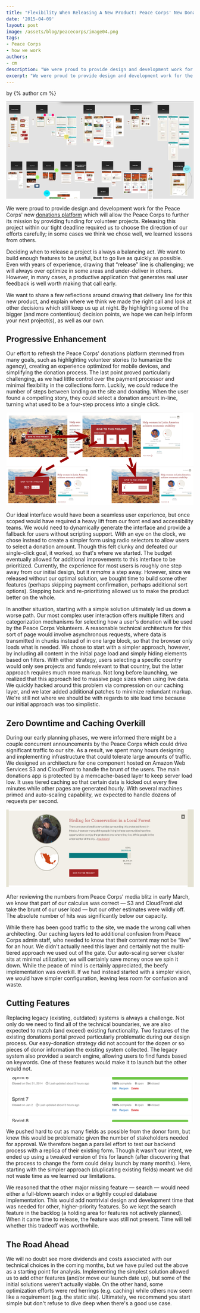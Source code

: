 ```yaml
---
title: "Flexibility When Releasing A New Product: Peace Corps' New Donations Platform"
date: '2015-04-09'
layout: post
image: /assets/blog/peacecorps/image04.png
tags:
- Peace Corps
- how we work
authors:
- cm
description: "We were proud to provide design and development work for the Peace Corps' new donation platform. We want to share a few reflections around drawing that delivery line for this new product, and explain where we think we made the right call and look at other decisions which still keep us up at night."
excerpt: "We were proud to provide design and development work for the Peace Corps' new donation platform. We want to share a few reflections around drawing that delivery line for this new product, and explain where we think we made the right call and look at other decisions which still keep us up at night."
---
```

<p class="authors">
    by {% author cm %}
</p>

![Screenshot of workflow for new Peace Corps donation platform](/assets/blog/peacecorps/image04.png)

We were proud to provide design and development work for the Peace
Corps' new [donations platform](https://beta.peacecorps.gov/donate/)
which will allow the Peace Corps to further its mission by providing
funding for volunteer projects. Releasing this project within our tight
deadline required us to choose the direction of our efforts carefully;
in some cases we think we chose well, we learned lessons from others.

Deciding when to release a project is always a balancing act. We want to
build enough features to be useful, but to go live as quickly as
possible. Even with years of experience, drawing that “release” line is
challenging; we will always over optimize in some areas and
under-deliver in others. However, in many cases, a productive
application that generates real user feedback is well worth making that
call early.

We want to share a few reflections around drawing that delivery line for
this new product, and explain where we think we made the right
call and look at other decisions which still keep us up at night. By
highlighting some of the bigger (and more contentious) decision points,
we hope we can help inform your next project(s), as well as our own.

Progressive Enhancement
-----------------------

Our effort to refresh the Peace Corps' donations platform stemmed from
many goals, such as highlighting volunteer stories (to humanize the
agency), creating an experience optimized for mobile devices, and
simplifying the donation process. The last point proved particularly
challenging, as we had little control over the payment processor and
minimal flexibility in the collections form. Luckily, we *could* reduce
the number of steps between landing on the site and donating. When the
user found a compelling story, they could select a donation amount
in-line, turning what used to be a four-step process into a single
click.

![screenshot: workflow of donation pathways on Peace Corps site](/assets/blog/peacecorps/image03.png)

Our ideal interface would have been a seamless user experience, but once
scoped would have required a heavy lift from our front end and
accessibility teams. We would need to dynamically generate the interface
and provide a fallback for users without scripting support. With an eye
on the clock, we chose instead to create a simpler form using radio
selectors to allow users to select a donation amount. Though this felt
clunky and defeated our single-click goal, it worked, so that's where we
started. The budget eventually allowed for additional improvements to
this interface to be prioritized. Currently, the experience for most
users is roughly one step away from our initial design, but it *remains*
a step away. However, since we released without our optimal solution, we
bought time to build some other features (perhaps skipping payment
confirmation, perhaps additional sort options). Stepping back and
re-prioritizing allowed us to make the product better on the whole.

In another situation, starting with a simple solution ultimately led us
down a worse path. Our most complex user interaction offers multiple
filters and categorization mechanisms for selecting how a user's
donation will be used by the Peace Corps Volunteers. A reasonable
technical architecture for this sort of page would involve asynchronous
requests, where data is transmitted in chunks instead of in one large
block, so that the browser only loads what is needed. We chose to start
with a simpler approach, however, by including all content in the
initial page load and simply hiding elements based on filters. With
either strategy, users selecting a specific country would only see
projects and funds relevant to that country, but the latter approach
requires much more markup. Not long before launching, we realized that
this approach led to massive page sizes when using live data. We quickly
hacked around this problem via compression on our caching layer, and we
later added additional patches to minimize redundant markup. We're still
not where we should be with regards to site load time because our
initial approach was too simplistic.

Zero Downtime and Caching Overkill
-------------

During our early planning phases, we were informed there might be a
couple concurrent announcements by the Peace Corps which could drive
significant traffic to our site. As a result, we spent many hours
designing and implementing infrastructure that could tolerate large
amounts of traffic. We designed an architecture for one component hosted
on Amazon Web Services S3 and CloudFront to handle the brunt of the
users. The main donations app is protected by a memcache-based layer to
keep server load low. It uses tiered caching so that certain data is
kicked out every five minutes while other pages are generated hourly.
With several machines primed and auto-scaling capability, we expected to
handle dozens of requests per second.

![screenshot of donation platform for Peace Corps birding for conservation project](/assets/blog/peacecorps/image00.png)

After reviewing the numbers from Peace Corps' media blitz in early
March, we know that part of our calculus was correct — S3 and CloudFront
*did* take the brunt of our user load — but our other estimates were
wildly off. The absolute number of hits was significantly below our
capacity.

While there has been good traffic to the site, we made the wrong call
when architecting. Our caching layers led to additional confusion from
Peace Corps admin staff, who needed to know that their content may not
be “live” for an hour. We didn't actually need this layer and certainly
not the multi-tiered approach we used out of the gate. Our auto-scaling
server cluster sits at minimal utilization; we will certainly save money
once we spin it down. While the peace of mind is certainly appreciated,
the beefy implementation was overkill. If we had instead started with a
simpler vision, we would have simpler configuration, leaving less room
for confusion and waste.

Cutting Features
----------------

Replacing legacy (existing, outdated) systems is always a challenge. Not
only do we need to find all of the technical boundaries, we are also
expected to match (and exceed) existing functionality. Two features of
the existing donations portal proved particularly problematic during our
design process. Our easy-donation strategy did not account for the dozen
or so pieces of donor information the existing system collected. The
legacy system also provided a search engine, allowing users to find
funds based on keywords. One of these features would make it to launch
but the other would not.

![Screenshot: product backlog for Peace Corps sprints](/assets/blog/peacecorps/image02.png)


We pushed hard to cut as many fields as possible from the donor form,
but knew this would be problematic given the number of stakeholders
needed for approval. We therefore began a parallel effort to test our
backend process with a replica of their existing form. Though it wasn't
our intent, we ended up using a tweaked version of this for launch
(after discovering that the process to change the form could delay
launch by many months). Here, starting with the simpler approach
(duplicating existing fields) meant we did not waste time as we learned
our limitations.

We reasoned that the other major missing feature — search — would need
either a full-blown search index or a tightly coupled database
implementation. This would add nontrivial design and development time
that was needed for other, higher-priority features. So we kept the
search feature in the backlog (a holding area for features not actively
planned). When it came time to release, the feature was still not
present. Time will tell whether this tradeoff was worthwhile.

The Road Ahead
--------------

We will no doubt see more dividends and costs associated with our
technical choices in the coming months, but we have pulled out the above
as a starting point for analysis. Implementing the simplest solution
allowed us to add other features (and/or move our launch date up), but
some of the initial solutions weren't actually viable. On the other
hand, some optimization efforts were red herrings (e.g. caching) while
others now seem like a requirement (e.g. the static site). Ultimately,
we recommend you start simple but don't refuse to dive deep when there's
a good use case.
